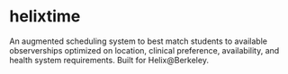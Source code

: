 # helixtime
An augmented scheduling system to best match students to available observerships optimized on location, clinical preference, availability, and health system requirements. Built for Helix@Berkeley.
